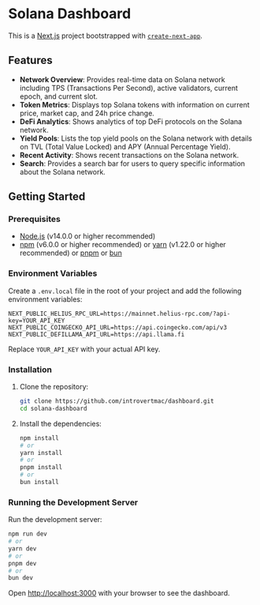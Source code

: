 # Solana Dashboard

This is a [Next.js](https://nextjs.org/) project bootstrapped with [`create-next-app`](https://github.com/vercel/next.js/tree/canary/packages/create-next-app).

## Features

- **Network Overview**: Provides real-time data on Solana network including TPS (Transactions Per Second), active validators, current epoch, and current slot.
- **Token Metrics**: Displays top Solana tokens with information on current price, market cap, and 24h price change.
- **DeFi Analytics**: Shows analytics of top DeFi protocols on the Solana network.
- **Yield Pools**: Lists the top yield pools on the Solana network with details on TVL (Total Value Locked) and APY (Annual Percentage Yield).
- **Recent Activity**: Shows recent transactions on the Solana network.
- **Search**: Provides a search bar for users to query specific information about the Solana network.

## Getting Started

### Prerequisites

- [Node.js](https://nodejs.org/en/) (v14.0.0 or higher recommended)
- [npm](https://www.npmjs.com/) (v6.0.0 or higher recommended) or [yarn](https://yarnpkg.com/) (v1.22.0 or higher recommended) or [pnpm](https://pnpm.io/) or [bun](https://bun.sh/)

### Environment Variables

Create a `.env.local` file in the root of your project and add the following environment variables:

```env
NEXT_PUBLIC_HELIUS_RPC_URL=https://mainnet.helius-rpc.com/?api-key=YOUR_API_KEY
NEXT_PUBLIC_COINGECKO_API_URL=https://api.coingecko.com/api/v3
NEXT_PUBLIC_DEFILLAMA_API_URL=https://api.llama.fi
```

Replace `YOUR_API_KEY` with your actual API key.

### Installation

1. Clone the repository:

   ```bash
   git clone https://github.com/introvertmac/dashboard.git
   cd solana-dashboard
   ```

2. Install the dependencies:

   ```bash
   npm install
   # or
   yarn install
   # or
   pnpm install
   # or
   bun install
   ```

### Running the Development Server

Run the development server:

```bash
npm run dev
# or
yarn dev
# or
pnpm dev
# or
bun dev
```

Open [http://localhost:3000](http://localhost:3000) with your browser to see the dashboard.

















